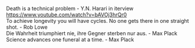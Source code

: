 Death is a technical problem - Y.N. Harari in iterview https://www.youtube.com/watch?v=bAVOj3hrQr0  
To achieve longevity you will have cycles. No one gets there in one straight shot. - Rob Lowe  
Die Wahrheit triumphiert nie, ihre Gegner sterben nur aus. - Max Plack  
Science advances one funeral at a time. - Max Plack  
